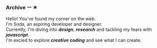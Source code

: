 <!--
**creamsodacomputer/creamsodacomputer** is a ✨ _special_ ✨ repository because its `README.md` (this file) appears on your GitHub profile.

Here are some ideas to get you started:

- 🔭 I’m currently working on ...
- 🌱 I’m currently learning ...
- 👯 I’m looking to collaborate on ...
- 🤔 I’m looking for help with ...
- 💬 Ask me about ...
- 📫 How to reach me: ...
- 😄 Pronouns: ...
- ⚡ Fun fact: ...
-->
### Archive ㅡ ✶

Hello! You've found my corner on the web.
<br>
I'm Soda, an aspiring developer and designer.
<br>
Currently, I'm diving into ***design***, ***research*** and tackling my fears with ***javascript***.
<br>
I'm excied to explore ***creative coding*** and see what I can create. 
<br>
